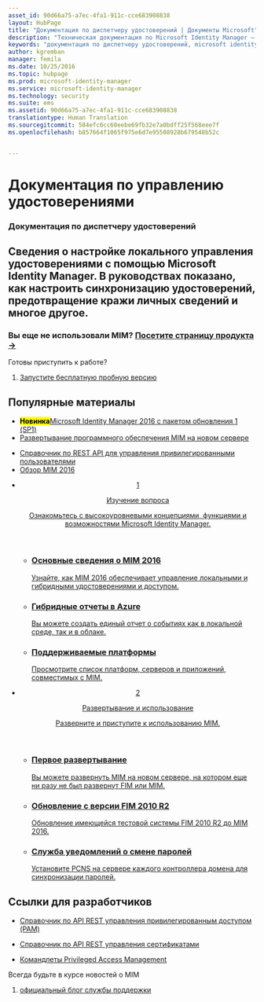 ```yaml
---
asset_id: 90d66a75-a7ec-4fa1-911c-cce683908838
layout: HubPage
title: "Документация по диспетчеру удостоверений | Документы Microsoft"
description: "Техническая документация по Microsoft Identity Manager — локальное управление удостоверениями и доступом"
keywords: "документация по диспетчеру удостоверений, microsoft identity manager, MIM"
author: kgremban
manager: femila
ms.date: 10/25/2016
ms.topic: hubpage
ms.prod: microsoft-identity-manager
ms.service: microsoft-identity-manager
ms.technology: security
ms.suite: ems
ms.assetid: 90d66a75-a7ec-4fa1-911c-cce683908838
translationtype: Human Translation
ms.sourcegitcommit: 584efc6cc60eebe69fb32e7a0bdff25f568eee7f
ms.openlocfilehash: b857664f1065f975e6d7e95508928b679548b52c


---
```

# Документация по управлению удостоверениями
<article id="main">
    <section id="hero-content">
      <h1>Документация по диспетчеру удостоверений</h1>
      <h2>Сведения о настройке локального управления удостоверениями с помощью Microsoft Identity Manager. В руководствах показано, как настроить синхронизацию удостоверений, предотвращение кражи личных сведений и многое другое.</h2>
      <h3>Вы еще не использовали MIM? <a href="http://go.microsoft.com/fwlink/?LinkId=816853" target="\_blank">Посетите страницу продукта &rarr;</a></h3>     
    </section>
    <aside class="alert section-border">
      <p>Готовы приступить к работе?</p>
      <ol class="action-list">
        <li><a href="https://www.microsoft.com/evalcenter/evaluate-microsoft-identity-manager-2016" target="\_blank" class="button-bordered button-translucent">Запустите бесплатную пробную версию</a></li>
      </ol>
    </aside>
    <section id="featured" class="container">
      <h2 class="section-heading"><span class="icon icon-warning"></span> Популярные материалы</h2>
      <div class="features row">
        <ul class="column column-half">
          <li><mark><b>Новинка</b></mark><a href="/microsoft-identity-manager/understand-explore/microsoft-identity-manager-2016-sp1-release-notes">Microsoft Identity Manager 2016 с пакетом обновления 1 (SP1)</a></li>
          <li><a href="/microsoft-identity-manager/deploy-use/microsoft-identity-manager-deploy">Развертывание программного обеспечения MIM на новом сервере</a></li>
        </ul>
        <ul class="column column-half">
          <li><a href="/microsoft-identity-manager/reference/privileged-access-management-rest-api-reference">Справочник по REST API для управления привилегированными пользователями</a></li>
          <li><a href="/microsoft-identity-manager/understand-explore/microsoft-identity-manager-2016">Обзор MIM 2016</a></li>
        </ul>
      </div>
    </section>
    <div id="journeys">
      <section class="container">
        <ul class="journeys-list">
          <li class="journey-step">
            <header class="journey-step-header row">
              <a href="/microsoft-identity-manager/understand-explore/microsoft-identity-manager-2016">
                <div class="title column-third">
                  <span class="step-number">1</span>
                  <p>Изучение вопроса</p>
                </div>
                <p class="description column-two-thirds">Ознакомьтесь с высокоуровневыми концепциями, функциями и возможностями Microsoft Identity Manager.
                </p>
              </a>
            </header>
            <section class="journey-step-elements content">
              <ul class="row">
                <li class="column-third">
                  <a href="/microsoft-identity-manager/understand-explore/microsoft-identity-manager-2016">
                    <h3>Основные сведения о MIM 2016</h3>
                    <p>Узнайте, как MIM 2016 обеспечивает управление локальными и гибридными удостоверениями и доступом.</p>
                  </a>
                </li>
                <li class="column-third">
                  <a href="/microsoft-identity-manager/understand-explore/identity-manager-hybrid-reporting-azure">
                    <h3>Гибридные отчеты в Azure</h3>
                    <p>Вы можете создать единый отчет о событиях как в локальной среде, так и в облаке.</p>
                  </a>
                </li>
                <li class="column-third">
                  <a href="/microsoft-identity-manager/plan-design/microsoft-identity-manager-2016-supported-platforms">
                    <h3>Поддерживаемые платформы</h3>
                    <p>Просмотрите список платформ, серверов и приложений, совместимых с MIM.</p>
                  </a>
                </li>
              </ul>
            </section>
          </li>
          <li class="journey-step">
            <header class="journey-step-header row">
              <a href="/microsoft-identity-manager/deploy-use/microsoft-identity-manager-deploy">
                <div class="title column-third">
                  <span class="step-number">2</span>
                  <p>Развертывание и использование</p>
                </div>
                <p class="description column-two-thirds">Разверните и приступите к использованию MIM.
                </p>
              </a>
            </header>
            <section class="journey-step-elements content">
              <ul class="row">
                <li class="column-third">
                  <a href="/microsoft-identity-manager/deploy-use/microsoft-identity-manager-deploy">
                    <h3>Первое развертывание</h3>
                    <p>Вы можете развернуть MIM на новом сервере, на котором еще ни разу не был развернут FIM или MIM.</p>
                  </a>
                </li>
                <li class="column-third">
                  <a href="/microsoft-identity-manager/deploy-use/microsoft-identity-manager-2016-upgrade-from-fim-2010-R2">
                    <h3>Обновление с версии FIM 2010 R2</h3>
                    <p>Обновление имеющейся тестовой системы FIM 2010 R2 до MIM 2016.</p>
                  </a>
                </li>
                <li class="column-third">
                  <a href="/microsoft-identity-manager/deploy-use/deploying-mim-password-change-notification-service-on-domain-controller">
                    <h3>Служба уведомлений о смене паролей</h3>
                    <p>Установите PCNS на сервере каждого контроллера домена для синхронизации паролей.</p>
                  </a>
                </li>
              </ul>
            </section>
          </li>
        </ul>
      </section>
    </div>
    <div class="section-border">
      <section class="resources container">
        <h2 class="section-heading"><span class="icon icon-options"></span> Ссылки для разработчиков</h2>
        <div class="resource-list row">
          <ul class="column-half">
            <li><a href="/microsoft-identity-manager/reference/privileged-access-management-rest-api-reference">Справочник по API REST управления привилегированным доступом (PAM)</a></li>
          </ul>
          <ul class="column-half">
            <li><a href="/microsoft-identity-manager/reference/certificate-management-rest-api-reference">Справочник по API REST управления сертификатами</a></li>
          </ul>
        </div>
        <div class="resource-list row">
          <ul class="column-half">
            <li><a href="https://technet.microsoft.com/library/mt604080.aspx">Командлеты Privileged Access Management</a></li>
          </ul>
        </div>
      </section>
    </div>
    <aside class="alert alert-social">
      <p>Всегда будьте в курсе новостей о MIM</p>
      <ol class="action-list">
        <li><a href="https://blogs.technet.microsoft.com/iamsupport/" target="\_blank" class="button-bordered button-translucent">официальный блог службы поддержки</a></li>
      </ol>
    </aside>
</article>



<!--HONumber=Oct16_HO4-->



